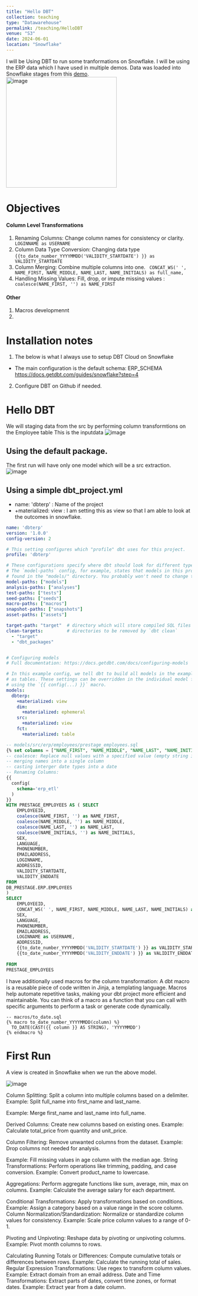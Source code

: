 ```yaml
---
title: "Hello DBT"
collection: teaching
type: "Datawarehouse"
permalink: /teaching/HelloDBT
venue: "S3"
date: 2024-06-01
location: "Snowflake"
---
```


I will be Using DBT to run some tranformations on Snowflake. I will be using the ERP data which I have used in multiple demos. 
Data was loaded into Snowflake stages from this [demo](https://nuneskris.github.io/teaching/Snowflake-S3-Integration).
<img width="300" alt="image" src="https://github.com/user-attachments/assets/062203d2-9899-4635-af22-51546adc694f">

# Objectives

#### Column Level Transformations
1. Renaming Columns: Change column names for consistency or clarity. ``` LOGINNAME as USERNAME```
2. Column Data Type Conversion: Changing data type ```{{to_date_number_YYYYMMDD('VALIDITY_STARTDATE') }} as VALIDITY_STARTDATE```
3. Column Merging: Combine multiple columns into one. ``` CONCAT_WS(' ', NAME_FIRST, NAME_MIDDLE, NAME_LAST, NAME_INITIALS) as full_name,```
4. Handling Missing Values: Fill, drop, or impute missing values : ``` coalesce(NAME_FIRST, '') as NAME_FIRST```

#### Other
1. Macros developmennt
2. 

# Installation notes
1. The below is what I always use to setup DBT Cloud on Snowflake
* The main configuration is the default schema: ERP_SCHEMA
https://docs.getdbt.com/guides/snowflake?step=4
2. Configure DBT on Github if needed.

# Hello DBT

We will staging data from the src by performing column transformtions on the Employee table This is the inputdata
![image](https://github.com/user-attachments/assets/c5db2e55-1735-411a-9557-0b2c2bf6a1f7)

## Using the default package.
The first run will have only one model which will be a src extraction.
![image](https://github.com/user-attachments/assets/396a8156-afc0-4bb0-840f-0e04380ec24e)

## Using a simple dbt_project.yml
* name: 'dbterp' : Name of the project
* +materialized: view : I am setting this as view so that I am able to look at the outcomes in snowflake.
```yml
name: 'dbterp'
version: '1.0.0'
config-version: 2

# This setting configures which "profile" dbt uses for this project.
profile: 'dbterp'

# These configurations specify where dbt should look for different types of files.
# The `model-paths` config, for example, states that models in this project can be
# found in the "models/" directory. You probably won't need to change these!
model-paths: ["models"]
analysis-paths: ["analyses"]
test-paths: ["tests"]
seed-paths: ["seeds"]
macro-paths: ["macros"]
snapshot-paths: ["snapshots"]
asset-paths: ["assets"]

target-path: "target"  # directory which will store compiled SQL files
clean-targets:         # directories to be removed by `dbt clean`
  - "target"
  - "dbt_packages"


# Configuring models
# Full documentation: https://docs.getdbt.com/docs/configuring-models

# In this example config, we tell dbt to build all models in the example/ directory
# as tables. These settings can be overridden in the individual model files
# using the `{{ config(...) }}` macro.
models:
  dbterp:
    +materialized: view
    dim:
      +materialized: ephemeral
    src:
      +materialized: view
    fct:
      +materialized: table
```


```sql
-- models/src/erp/employees/prestage_employees.sql
{% set columns = ["NAME_FIRST", "NAME_MIDDLE", "NAME_LAST", "NAME_INITIALS"] %}
-- coalesce: Replace null values with a specified value (empty string in this case) to prevent nulls from affecting concatenation.
-- merging names into a single column
-- casting interger date types into a date
-- Renaming Columns: 
{{
  config(
    schema='erp_etl'
  )
}}
WITH PRESTAGE_EMPLOYEES AS ( SELECT
    EMPLOYEEID,
    coalesce(NAME_FIRST, '') as NAME_FIRST,
    coalesce(NAME_MIDDLE, '') as NAME_MIDDLE,
    coalesce(NAME_LAST, '') as NAME_LAST,
    coalesce(NAME_INITIALS, '') as NAME_INITIALS,
    SEX,
    LANGUAGE,
    PHONENUMBER,
    EMAILADDRESS,
    LOGINNAME,
    ADDRESSID,
    VALIDITY_STARTDATE,
    VALIDITY_ENDDATE
FROM
DB_PRESTAGE.ERP.EMPLOYEES
)
SELECT
    EMPLOYEEID,
    CONCAT_WS(' ', NAME_FIRST, NAME_MIDDLE, NAME_LAST, NAME_INITIALS) as full_name,
    SEX,
    LANGUAGE,
    PHONENUMBER,
    EMAILADDRESS,
    LOGINNAME as USERNAME,
    ADDRESSID,
    {{to_date_number_YYYYMMDD('VALIDITY_STARTDATE') }} as VALIDITY_STARTDATE,
    {{to_date_number_YYYYMMDD('VALIDITY_ENDDATE') }} as VALIDITY_ENDDATE
    
FROM
PRESTAGE_EMPLOYEES
```
I have additionally used macros for the column transformation: A dbt macro is a reusable piece of code written in Jinja, a templating language. Macros help automate repetitive tasks, making your dbt project more efficient and maintainable. You can think of a macro as a function that you can call with specific arguments to perform a task or generate code dynamically.
```
-- macros/to_date.sql
{% macro to_date_number_YYYYMMDD(column) %}
  TO_DATE(CAST({{ column }} AS STRING), 'YYYYMMDD')
{% endmacro %}
```

# First Run
A view is created in Snowflake when we run the above model.

![image](https://github.com/user-attachments/assets/480a6b19-c494-484e-8d09-d55db50f4e63)



Column Splitting:
Split a column into multiple columns based on a delimiter.
Example: Split full_name into first_name and last_name.


Example: Merge first_name and last_name into full_name.

Derived Columns:
Create new columns based on existing ones.
Example: Calculate total_price from quantity and unit_price.

Column Filtering:
Remove unwanted columns from the dataset.
Example: Drop columns not needed for analysis.


Example: Fill missing values in age column with the median age.
String Transformations:
Perform operations like trimming, padding, and case conversion.
Example: Convert product_name to lowercase.

Aggregations:
Perform aggregate functions like sum, average, min, max on columns.
Example: Calculate the average salary for each department.

Conditional Transformations:
Apply transformations based on conditions.
Example: Assign a category based on a value range in the score column.
Column Normalization/Standardization:
Normalize or standardize column values for consistency.
Example: Scale price column values to a range of 0-1.

Pivoting and Unpivoting:
Reshape data by pivoting or unpivoting columns.
Example: Pivot month columns to rows.

Calculating Running Totals or Differences:
Compute cumulative totals or differences between rows.
Example: Calculate the running total of sales.
Regular Expression Transformations:
Use regex to transform column values.
Example: Extract domain from an email address.
Date and Time Transformations:
Extract parts of dates, convert time zones, or format dates.
Example: Extract year from a date column.
